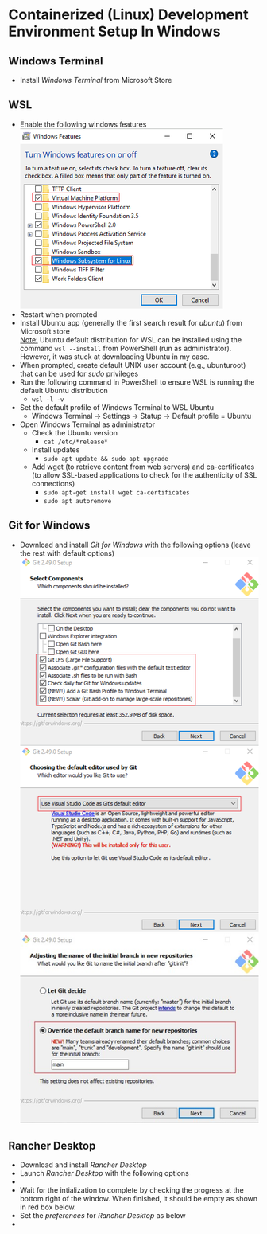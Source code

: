 # Containerized (Linux) Development Environment Setup In Windows

## Windows Terminal
* Install *Windows Terminal* from Microsoft Store

## WSL
* Enable the following windows features  
  ![alt text](images/wsl-windows-features.png)
* Restart when prompted
* Install Ubuntu app (generally the first search result for *ubuntu*) from Microsoft store\
  <ins>Note:</ins> Ubuntu default distribution for WSL can be installed using the command `wsl --install` from PowerShell (run as administrator). However, it was stuck at downloading Ubuntu in my case.
* When prompted, create default UNIX user account (e.g., ubunturoot) that can be used for *sudo* privileges
* Run the following command in PowerShell to ensure WSL is running the default Ubuntu distribution
  * `wsl -l -v`
* Set the default profile of Windows Terminal to WSL Ubuntu
  * Windows Terminal &rarr; Settings &rarr; Statup &rarr; Default profile = Ubuntu
* Open Windows Terminal as administrator
  * Check the Ubuntu version
    * `cat /etc/*release*`
  * Install updates
    * `sudo apt update && sudo apt upgrade`
  * Add wget (to retrieve content from web servers) and ca-certificates (to allow SSL-based applications to check for the authenticity of SSL connections)
    * `sudo apt-get install wget ca-certificates`
    * `sudo apt autoremove`

## Git for Windows
* Download and install *Git for Windows* with the following options (leave the rest with default options)
  ![alt text](images/git-windows-1.png)
  ![alt text](images/git-windows-2.png)
  ![alt text](images/git-windows-3.png)

## Rancher Desktop
* Download and install *Rancher Desktop*
* Launch *Rancher Desktop* with the following options
* 
* Wait for the intialization to complete by checking the progress at the bottom right of the window. When finished, it should be empty as shown in red box below.
* Set the *preferences* for *Rancher Desktop* as below
* 
